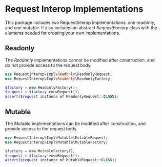# Request Interop Implementations

This package includes two RequestInterop implementations: one readonly, and one mutable. It also includes an abstract _RequestFactory_ class with the elements needed for creating your own implementations.

## Readonly

The _Readonly_ implementations cannot be modified after construction, and do not provide access to the request body.

```php
use RequestInterop\Impl\Readonly\ReadonlyRequest;
use RequestInterop\Impl\Readonly\ReadonlyFactory;

$factory = new ReadonlyFactory();
$request = $factory->newRequest();
assert($request instance of ReadonlyRequest::CLASS);
```

## Mutable

The _Mutable_ implementations can be modified after construction, and provide access to the request body.

```php
use RequestInterop\Impl\Mutable\MutableRequest;
use RequestInterop\Impl\Mutable\MutableFactory;

$factory = new MutableFactory();
$request = $factory->newRequest();
assert($request instance of MutableRequest::CLASS);
```
